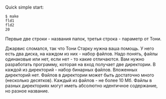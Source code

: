 Quick simple start:
```
$ make
fld1
fld2
20
```

Первые две строки - названия папок, третья строка - параметр от Тони.

Джарвис сломался, так что Тони Старку нужна ваша помощь. У него есть два диска,
на каждом из них - набор файлов. Надо понять, файлы одинаковые или нет, если
нет - то какие отличаются.
Вам нужно разработать программу, которая на вход получает две директории.
В каждой из директорий - набор бинарных файлов. Вложенных директорий нет.
Файлов в директории может быть достаточно много (несколько десятков).
Каждый из файлов - не более 10 Мб.
Файлы в разных директориях могут иметь абсолютно идентичное содержание, но
разное название.